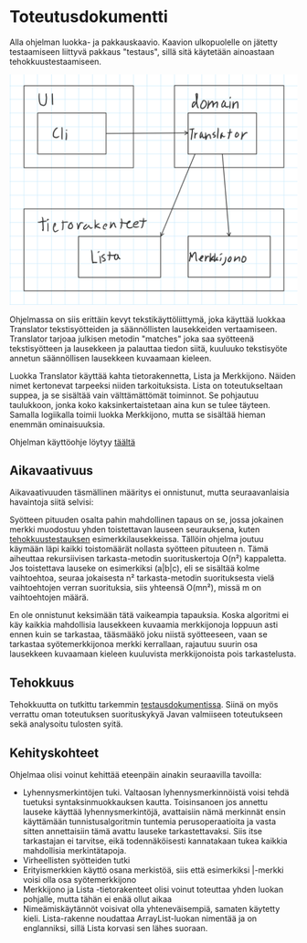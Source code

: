# Toteutusdokumentti


Alla ohjelman luokka- ja pakkauskaavio. Kaavion ulkopuolelle on jätetty testaamiseen liittyvä pakkaus "testaus", sillä sitä käytetään ainoastaan tehokkuustestaamiseen.

![](https://raw.githubusercontent.com/tuomoart/regex-tulkki/master/Dokumentaatio/Misc/Luokka-%20ja%20pakkauskaavio.png)

Ohjelmassa on siis erittäin kevyt tekstikäyttöliittymä, joka käyttää luokkaa Translator tekstisyötteiden ja säännöllisten lausekkeiden vertaamiseen. Translator tarjoaa julkisen metodin "matches" joka saa syötteenä tekstisyötteen ja lausekkeen ja palauttaa tiedon siitä, kuuluuko tekstisyöte annetun säännöllisen lausekkeen kuvaamaan kieleen.

Luokka Translator käyttää kahta tietorakennetta, Lista ja Merkkijono. Näiden nimet kertonevat tarpeeksi niiden tarkoituksista. Lista on toteutukseltaan suppea, ja se sisältää vain välttämättömät toiminnot. Se pohjautuu taulukkoon, jonka koko kaksinkertaistetaan aina kun se tulee täyteen. Samalla logiikalla toimii luokka Merkkijono, mutta se sisältää hieman enemmän ominaisuuksia.

Ohjelman käyttöohje löytyy [täältä](https://github.com/tuomoart/regex-tulkki/blob/master/Dokumentaatio/K%C3%A4ytt%C3%B6ohje.md)


## Aikavaativuus

Aikavaativuuden täsmällinen määritys ei onnistunut, mutta seuraavanlaisia havaintoja siitä selvisi:

Syötteen pituuden osalta pahin mahdollinen tapaus on se, jossa jokainen merkki muodostuu yhden toistettavan lauseen seurauksena, kuten [tehokkuustestauksen](https://github.com/tuomoart/regex-tulkki/blob/master/Dokumentaatio/Testausdokumentti.md) esimerkkilausekkeissa. Tällöin ohjelma joutuu käymään läpi kaikki toistomäärät nollasta syötteen pituuteen n. Tämä aiheuttaa rekursiivisen tarkasta-metodin suorituskertoja O(n²) kappaletta. Jos toistettava lauseke on esimerkiksi (a|b|c), eli se sisältää kolme vaihtoehtoa, seuraa jokaisesta n² tarkasta-metodin suorituksesta vielä vaihtoehtojen verran suorituksia, siis yhteensä O(mn²), missä m on vaihtoehtojen määrä.

En ole onnistunut keksimään tätä vaikeampia tapauksia. Koska algoritmi ei käy kaikkia mahdollisia lausekkeen kuvaamia merkkijonoja loppuun asti ennen kuin se tarkastaa, tääsmääkö joku niistä syötteeseen, vaan se tarkastaa syötemerkkijonoa merkki kerrallaan, rajautuu suurin osa lausekkeen kuvaamaan kieleen kuuluvista merkkijonoista pois tarkastelusta.


## Tehokkuus

Tehokkuutta on tutkittu tarkemmin [testausdokumentissa](https://github.com/tuomoart/regex-tulkki/blob/master/Dokumentaatio/Testausdokumentti.md). Siinä on myös verrattu oman toteutuksen suorituskykyä Javan valmiiseen toteutukseen sekä analysoitu tulosten syitä.


## Kehityskohteet

Ohjelmaa olisi voinut kehittää eteenpäin ainakin seuraavilla tavoilla:

 - Lyhennysmerkintöjen tuki. Valtaosan lyhennysmerkinnöistä voisi tehdä tuetuksi syntaksinmuokkauksen kautta. Toisinsanoen jos annettu lauseke käyttää lyhennysmerkintöjä, avattaisiin nämä merkinnät ensin käyttämään tunnistusalgoritmin tuntemia perusoperaatioita ja vasta sitten annettaisiin tämä avattu lauseke tarkastettavaksi. Siis itse tarkastajan ei tarvitse, eikä todennäköisesti kannatakaan tukea kaikkia mahdollisia merkintätapoja.
 - Virheellisten syötteiden tutki
 - Erityismerkkien käyttö osana merkistöä, siis että esimerkiksi |-merkki voisi olla osa syötemerkkijono
 - Merkkijono ja Lista -tietorakenteet olisi voinut toteuttaa yhden luokan pohjalle, mutta tähän ei enää ollut aikaa
 - Nimeämiskäytännöt voisivat olla yhteneväisempiä, samaten käytetty kieli. Lista-rakenne noudattaa ArrayList-luokan nimentää ja on englanniksi, sillä Lista korvasi sen lähes suoraan.
